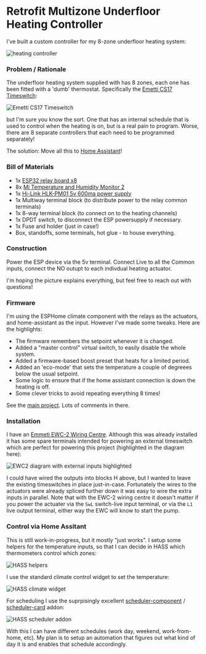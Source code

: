 # Retrofit Multizone Underfloor Heating Controller

I've built a custom controller for my 8-zone underfloor heating system:

![heating controller](heating_controller.png)

### Problem / Rationale

The underfloor heating system supplied with has 8 zones, each one has been fitted with a 'dumb' thermostat. Specifically the [Emetti CS17 Timeswitch](https://emmeti.co.uk/products/zone-controls/cs17-touchscreen-programmable-thermostat/):

![Emetti CS17 Timeswitch](Emmeti-CS-17-Touchscreen-Programmable-Thermostat-PRODUCT.png)

but I'm sure you know the sort. One that has an internal schedule that is used to control when the heating is on, but is a real pain to program. Worse, there are 8 separate controllers that each need to be programmed separately!

The solution: Move all this to [Home Assistant](https://www.home-assistant.io/)!

### Bill of Materials

* 1x [ESP32 relay board x8](https://devices.esphome.io/devices/ESP32E-Relay-X8)
* 8x [Mi Temperature and Humidity Monitor 2](https://buy.mi.com/uk/item/3204500023)
* 1x [Hi-Link HLK-PM01 5v 600ma power supply](https://lygte-info.dk/review/Power%20Mains%20to%205V%200.6A%20Hi-Link%20HLK-PM01%20UK.html) 
* 1x Multiway terminal block (to distribute power to the relay common terminals)
* 1x 8-way terminal block (to connect on to the heating channels)
* 1x DPDT switch, to disconnect the ESP powersupply if necessary.
* 1x Fuse and holder (just in case!)
* Box, standoffs, some terminals, hot glue - to house everything.

### Construction

Power the ESP device via the 5v terminal. Connect Live to all the Common inputs, connect the NO outupt to each indivdual heating actuator.

I'm hoping the picture explains everything, but feel free to reach out with questions!

### Firmware

I'm using the ESPHome climate component with the relays as the actuators, and home-assistant as the input. However I've made some tweaks. Here are the highlights:
 * The firmware remembers the setpoint whenever it is changed.
 * Added a "master control" virtual switch, to easily disable the whole system.
 * Added a firmware-based boost preset that heats for a limited period.
 * Added an 'eco-mode' that sets the temperature a couple of degreees below the usual setpoint.
 * Some logic to ensure that if the home assistant connection is down the heating is off.
 * Some clever tricks to avoid repeating everything 8 times!

See the [main project](../heating.yaml). Lots of comments in there.


### Installation

I have an [Emmeti EWC-2 Wiring Centre](https://emmeti.co.uk/products/zone-controls/wiring-centres/). Although this was already installed it has some spare terminals intended for powering an external timeswitch which are perfect for powering this project (highlighted in the diagram here):

![EWC2 diagram with external inputs highlighted](EWC2_component_view.png)

I could have wired the outputs into blocks H above, but I wanted to leave the existing timeswitches in place just-in-case. Fortunately the wires to the actuators were already spliced further down it was easy to wire the extra inputs in parallel. Note that with the EWC-2 wiring centre it doesn't matter if you power the actuater via the `SwL` switch-live input terminal, or via the `L1` live output terminal, either way the EWC will know to start the pump. 

### Control via Home Assitant

This is still work-in-progress, but it mostly "just works". I setup some helpers for the temperature inputs, so that I can decide in HASS which thermometers control which zones:

![HASS helpers](hass_helpers.png)


I use the standard climate control widget to set the temperature:

![HASS climate widget](climatewidget.png)

For scheduling I use the suprpisingly excellent [scheduler-component](https://github.com/nielsfaber/scheduler-component) / [scheduler-card](https://github.com/nielsfaber/scheduler-card) addon:

![HASS scheduler addon](scheduler.png)

With this I can have different schedules (work day, weekend, work-from-home, etc). My plan is to setup an automation that figures out what kind of day it is and enables that schedule accordingly.

